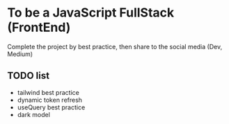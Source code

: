 # To be a JavaScript FullStack (FrontEnd)

Complete the project by best practice, then share to the social media (Dev, Medium)

## TODO list

- tailwind best practice
- dynamic token refresh
- useQuery best practice
- dark model
